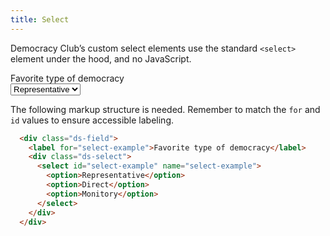 ```yaml
---
title: Select
---
```


Democracy Club’s custom select elements use the standard `<select>` element under the hood, and no JavaScript.

<div class="ds-scope">
  <form>
    <div class="ds-field">
      <label for="select-example">Favorite type of democracy</label>
      <div class="ds-select">
        <select id="select-example" name="select-example">
          <option>Representative</option>
          <option>Direct</option>
          <option>Monitory</option>
        </select>
      </div>
    </div>
  </form>
</div>

The following markup structure is needed. Remember to match the `for` and `id` values to ensure accessible labeling.

```html
  <div class="ds-field">
    <label for="select-example">Favorite type of democracy</label>
    <div class="ds-select">
      <select id="select-example" name="select-example">
        <option>Representative</option>
        <option>Direct</option>
        <option>Monitory</option>
      </select>
    </div>
  </div>
```